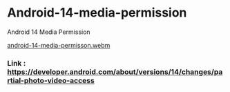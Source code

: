 # Android-14-media-permission
Android 14 Media Permission


[android-14-media-permisson.webm](https://github.com/kanujgit/Android-14-media-permission/assets/24695286/0162cdf4-2425-4d96-bd2f-8d12353cdec2)

### Link : https://developer.android.com/about/versions/14/changes/partial-photo-video-access



